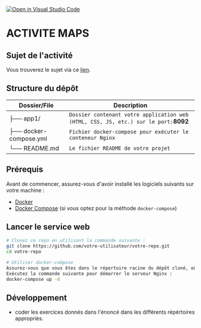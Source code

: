 [![Open in Visual Studio Code](https://classroom.github.com/assets/open-in-vscode-2e0aaae1b6195c2367325f4f02e2d04e9abb55f0b24a779b69b11b9e10269abc.svg)](https://classroom.github.com/online_ide?assignment_repo_id=20661006&assignment_repo_type=AssignmentRepo)
# ACTIVITE MAPS
## Sujet de l'activité
Vous trouverez le sujet via ce [lien](https://docs.google.com/document/d/1_f3wa046GHqpQVQXHYsbJi_vZGt_tLwtoiRUXwrdVQ8/edit?tab=t.0).

## Structure du dépôt

| Dossier/File         | Description                                           |
|------------------------|-------------------------------------------------------|
| ├── app1/              | `Dossier contenant votre application web (HTML, CSS, JS, etc.) sur le port:`**8092** |
| ├── docker-compose.yml |  `Fichier docker-compose pour exécuter le conteneur Nginx` |
| └── README.md          | `Le fichier README de votre projet`                     |


## Prérequis

Avant de commencer, assurez-vous d'avoir installé les logiciels suivants sur votre machine :
- [Docker](https://www.docker.com/get-started)
- [Docker Compose](https://docs.docker.com/compose/install/) (si vous optez pour la méthode `docker-compose`)




## Lancer le service web
```bash
# Clonez ce repo en utilisant la commande suivante :
git clone https://github.com/votre-utilisateur/votre-repo.git
cd votre-repo

# Utiliser docker-compose
Assurez-vous que vous êtes dans le répertoire racine du dépôt cloné, où se trouve le fichier docker-compose.yml.
Exécutez la commande suivante pour démarrer le serveur Nginx :
docker-compose up -d
```

## Développement
- coder les exercices donnés dans l'énoncé dans les différents répèrtoires appropriès.
